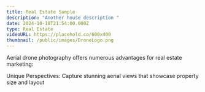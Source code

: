 ```yaml
---
title: Real Estate Sample
description: "Another house description "
date: 2024-10-18T21:54:00.000Z
type: Real Estate
videoURL: https://placehold.co/600x400
thumbnail: /public/images/DroneLogo.png
---
```

Aerial drone photography offers numerous advantages for real estate marketing:

Unique Perspectives: Capture stunning aerial views that showcase property size and layout
